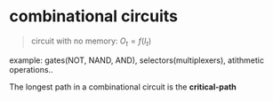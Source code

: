 # combinational circuits

> circuit with no memory: $O_t = f(I_t)$  

example: gates(NOT, NAND, AND), selectors(multiplexers), atithmetic operations..

The longest path in a combinational circuit is the **critical-path**


